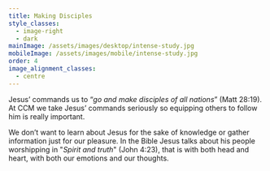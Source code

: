 ```yaml
---
title: Making Disciples
style_classes:
  - image-right
  - dark
mainImage: /assets/images/desktop/intense-study.jpg
mobileImage: /assets/images/mobile/intense-study.jpg
order: 4
image_alignment_classes:
  - centre
---
```

Jesus’ commands us to “*go and make disciples of all nations*” (Matt 28:19). At CCM we take Jesus’ commands seriously so equipping others to follow him is really important.

We don’t want to learn about Jesus for the sake of knowledge or gather information just for our pleasure. In the Bible Jesus talks about his people worshipping in "*Spirit and truth*" (John 4:23), that is with both head and heart, with both our emotions and our thoughts.
